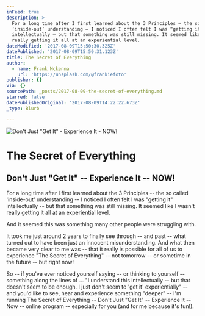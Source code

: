 ```yaml
---
inFeed: true
description: >-
  For a long time after I first learned about the 3 Principles – the so called
  ‘inside-out’ understanding – I noticed I often felt I was “getting it”
  intellectually – but that something was still missing. It seemed like I wasn’t
  really getting it all at an experiential level.
dateModified: '2017-08-09T15:50:30.325Z'
datePublished: '2017-08-09T15:50:31.123Z'
title: The Secret of Everything
author:
  - name: Frank Mckenna
    url: 'https://unsplash.com/@frankiefoto'
publisher: {}
via: {}
sourcePath: _posts/2017-08-09-the-secret-of-everything.md
starred: false
datePublishedOriginal: '2017-08-09T14:22:22.673Z'
_type: Blurb

---
```

![Don't Just "Get It" - Experience It - NOW!](https://the-grid-user-content.s3-us-west-2.amazonaws.com/aa06b19d-0cb4-4b3f-b8c0-b46fbed11e68.png)

# The Secret of Everything

## Don't Just "Get It" -- Experience It -- NOW!

For a long time after I first learned about the 3 Principles -- the so called 'inside-out' understanding -- I noticed I often felt I was "getting it" intellectually -- but that something was still missing. It seemed like I wasn't really getting it all at an experiential level.

And it seemed this was something many other people were struggling with.

It took me just around 2 years to finally see through -- and past -- what turned out to have been just an innocent misunderstanding. And what then became very clear to me was -- that it really is possible for all of us to experience "The Secret of Everything" -- not tomorrow -- or sometime in the future -- but right now!

So -- if you've ever noticed yourself saying -- or thinking to yourself -- something along the lines of ... "I understand this intellectually -- but that doesn't seem to be enough. I just don't seem to 'get it' experientially" -- and you'd like to see, hear and experience something "deeper" -- I'm running The Secret of Everything -- Don't Just "Get It" -- Experience It -- Now -- online program -- especially for you (and for me because it's fun!).